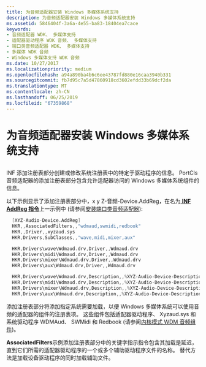```yaml
---
title: 为音频适配器安装 Windows 多媒体系统支持
description: 为音频适配器安装 Windows 多媒体系统支持
ms.assetid: 5846404f-3a6a-4e55-ba83-18404ea7cace
keywords:
- 音频适配器 WDK、 多媒体支持
- 适配器驱动程序 WDK 音频、 多媒体支持
- 端口类音频适配器 WDK、 多媒体支持
- 多媒体 WDK 音频
- Windows 多媒体支持 WDK 音频
ms.date: 10/27/2017
ms.localizationpriority: medium
ms.openlocfilehash: a94a890ba4b6c6ee43787fd880e16caa3940b331
ms.sourcegitcommit: fb7d95c7a5d47860918cd3602efdd33b69dcf2da
ms.translationtype: MT
ms.contentlocale: zh-CN
ms.lasthandoff: 06/25/2019
ms.locfileid: "67359868"
---
```

# <a name="installing-windows-multimedia-system-support-for-an-audio-adapter"></a>为音频适配器安装 Windows 多媒体系统支持


## <span id="ddk_installing_windows_multimedia_system_support_for_an_audio_adapter_"></span><span id="DDK_INSTALLING_WINDOWS_MULTIMEDIA_SYSTEM_SUPPORT_FOR_AN_AUDIO_ADAPTER_"></span>


INF 添加注册表部分创建或修改系统注册表中的特定于驱动程序的信息。 PortCls 音频适配器的添加注册表部分包含允许适配器访问的 Windows 多媒体系统组件的信息。

以下示例显示了添加注册表部分中，x y Z-音频-Device.AddReg，在名为[ **INF AddReg 指令**](https://docs.microsoft.com/windows-hardware/drivers/install/inf-addreg-directive)上一示例中 (请参阅[安装端口类音频适配器](installing-a-port-class-audio-adapter.md)):

```cpp
  [XYZ-Audio-Device.AddReg]
  HKR,,AssociatedFilters,,"wdmaud,swmidi,redbook"
  HKR,,Driver,,xyzaud.sys 
  HKR,Drivers,SubClasses,,"wave,midi,mixer,aux"

  HKR,Drivers\wave\Wdmaud.drv,Driver,,Wdmaud.drv
  HKR,Drivers\midi\Wdmaud.drv,Driver,,Wdmaud.drv
  HKR,Drivers\mixer\Wdmaud.drv,Driver,,Wdmaud.drv
  HKR,Drivers\aux\Wdmaud.drv,Driver,,Wdmaud.drv

  HKR,Drivers\wave\Wdmaud.drv,Description,,%XYZ-Audio-Device-Description%
  HKR,Drivers\midi\Wdmaud.drv,Description,,%XYZ-Audio-Device-Description%
  HKR,Drivers\mixer\Wdmaud.drv,Description,,%XYZ-Audio-Device-Description%
  HKR,Drivers\aux\Wdmaud.drv,Description,,%XYZ-Audio-Device-Description%
```

添加注册表部分将添加指定系统需要加载，以便 Windows 多媒体系统可以使用音频的适配器的组件的注册表项。 这些组件包括适配器驱动程序、 Xyzaud.sys 和系统驱动程序 WDMAud、 SWMidi 和 Redbook (请参阅[内核模式 WDM 音频组件](kernel-mode-wdm-audio-components.md))。

**AssociatedFilters**示例添加注册表部分中的关键字指示指令包含其加载是延迟，直到它们所需的适配器驱动程序的一个或多个辅助驱动程序文件的名称。 替代方法是加载设备驱动程序的同时加载辅助文件。

 

 




